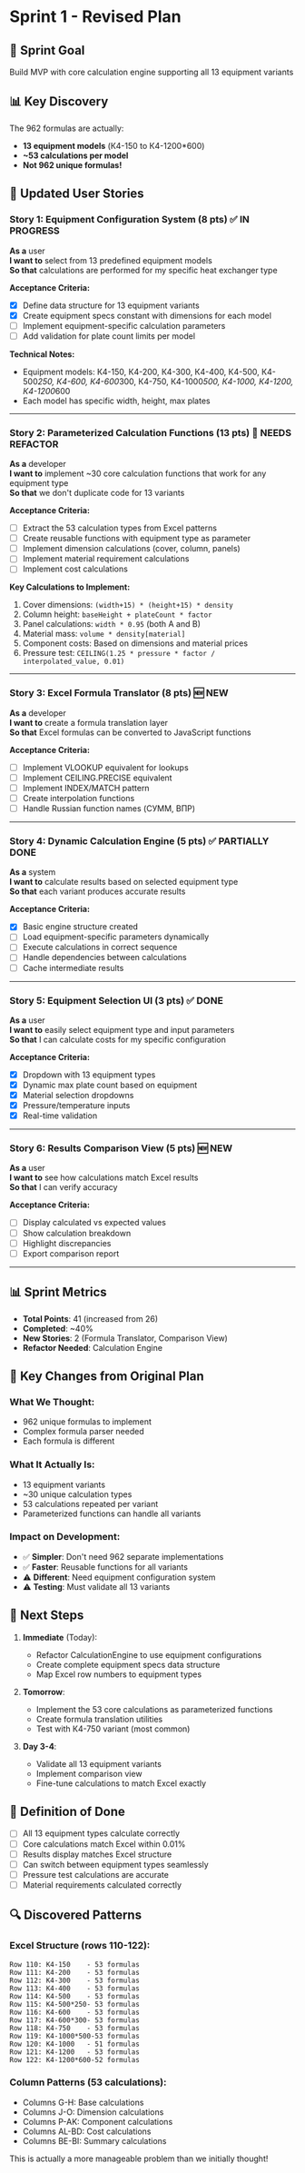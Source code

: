 # Sprint 1 - Revised Plan

## 🎯 Sprint Goal

Build MVP with core calculation engine supporting all 13 equipment variants

## 📊 Key Discovery

The 962 formulas are actually:

- **13 equipment models** (К4-150 to К4-1200\*600)
- **~53 calculations per model**
- **Not 962 unique formulas!**

## 📝 Updated User Stories

### Story 1: Equipment Configuration System (8 pts) ✅ IN PROGRESS

**As a** user  
**I want to** select from 13 predefined equipment models  
**So that** calculations are performed for my specific heat exchanger type

**Acceptance Criteria:**

- [x] Define data structure for 13 equipment variants
- [x] Create equipment specs constant with dimensions for each model
- [ ] Implement equipment-specific calculation parameters
- [ ] Add validation for plate count limits per model

**Technical Notes:**

- Equipment models: К4-150, К4-200, К4-300, К4-400, К4-500, К4-500*250, К4-600, К4-600*300, К4-750, К4-1000*500, К4-1000, К4-1200, К4-1200*600
- Each model has specific width, height, max plates

---

### Story 2: Parameterized Calculation Functions (13 pts) 🔄 NEEDS REFACTOR

**As a** developer  
**I want to** implement ~30 core calculation functions that work for any equipment type  
**So that** we don't duplicate code for 13 variants

**Acceptance Criteria:**

- [ ] Extract the 53 calculation types from Excel patterns
- [ ] Create reusable functions with equipment type as parameter
- [ ] Implement dimension calculations (cover, column, panels)
- [ ] Implement material requirement calculations
- [ ] Implement cost calculations

**Key Calculations to Implement:**

1. Cover dimensions: `(width+15) * (height+15) * density`
2. Column height: `baseHeight + plateCount * factor`
3. Panel calculations: `width * 0.95` (both A and B)
4. Material mass: `volume * density[material]`
5. Component costs: Based on dimensions and material prices
6. Pressure test: `CEILING(1.25 * pressure * factor / interpolated_value, 0.01)`

---

### Story 3: Excel Formula Translator (8 pts) 🆕 NEW

**As a** developer  
**I want to** create a formula translation layer  
**So that** Excel formulas can be converted to JavaScript functions

**Acceptance Criteria:**

- [ ] Implement VLOOKUP equivalent for lookups
- [ ] Implement CEILING.PRECISE equivalent
- [ ] Implement INDEX/MATCH pattern
- [ ] Create interpolation functions
- [ ] Handle Russian function names (СУММ, ВПР)

---

### Story 4: Dynamic Calculation Engine (5 pts) ✅ PARTIALLY DONE

**As a** system  
**I want to** calculate results based on selected equipment type  
**So that** each variant produces accurate results

**Acceptance Criteria:**

- [x] Basic engine structure created
- [ ] Load equipment-specific parameters dynamically
- [ ] Execute calculations in correct sequence
- [ ] Handle dependencies between calculations
- [ ] Cache intermediate results

---

### Story 5: Equipment Selection UI (3 pts) ✅ DONE

**As a** user  
**I want to** easily select equipment type and input parameters  
**So that** I can calculate costs for my specific configuration

**Acceptance Criteria:**

- [x] Dropdown with 13 equipment types
- [x] Dynamic max plate count based on equipment
- [x] Material selection dropdowns
- [x] Pressure/temperature inputs
- [x] Real-time validation

---

### Story 6: Results Comparison View (5 pts) 🆕 NEW

**As a** user  
**I want to** see how calculations match Excel results  
**So that** I can verify accuracy

**Acceptance Criteria:**

- [ ] Display calculated vs expected values
- [ ] Show calculation breakdown
- [ ] Highlight discrepancies
- [ ] Export comparison report

---

## 📊 Sprint Metrics

- **Total Points**: 41 (increased from 26)
- **Completed**: ~40%
- **New Stories**: 2 (Formula Translator, Comparison View)
- **Refactor Needed**: Calculation Engine

## 🚨 Key Changes from Original Plan

### What We Thought:

- 962 unique formulas to implement
- Complex formula parser needed
- Each formula is different

### What It Actually Is:

- 13 equipment variants
- ~30 unique calculation types
- 53 calculations repeated per variant
- Parameterized functions can handle all variants

### Impact on Development:

- ✅ **Simpler**: Don't need 962 separate implementations
- ✅ **Faster**: Reusable functions for all variants
- ⚠️ **Different**: Need equipment configuration system
- ⚠️ **Testing**: Must validate all 13 variants

## 🎯 Next Steps

1. **Immediate** (Today):
   - Refactor CalculationEngine to use equipment configurations
   - Create complete equipment specs data structure
   - Map Excel row numbers to equipment types

2. **Tomorrow**:
   - Implement the 53 core calculations as parameterized functions
   - Create formula translation utilities
   - Test with К4-750 variant (most common)

3. **Day 3-4**:
   - Validate all 13 equipment variants
   - Implement comparison view
   - Fine-tune calculations to match Excel exactly

## 📝 Definition of Done

- [ ] All 13 equipment types calculate correctly
- [ ] Core calculations match Excel within 0.01%
- [ ] Results display matches Excel structure
- [ ] Can switch between equipment types seamlessly
- [ ] Pressure test calculations are accurate
- [ ] Material requirements calculated correctly

## 🔍 Discovered Patterns

### Excel Structure (rows 110-122):

```
Row 110: К4-150    - 53 formulas
Row 111: К4-200    - 53 formulas
Row 112: К4-300    - 53 formulas
Row 113: К4-400    - 53 formulas
Row 114: К4-500    - 53 formulas
Row 115: К4-500*250- 53 formulas
Row 116: К4-600    - 53 formulas
Row 117: К4-600*300- 53 formulas
Row 118: К4-750    - 53 formulas
Row 119: К4-1000*500-53 formulas
Row 120: К4-1000   - 51 formulas
Row 121: К4-1200   - 53 formulas
Row 122: К4-1200*600-52 formulas
```

### Column Patterns (53 calculations):

- Columns G-H: Base calculations
- Columns J-O: Dimension calculations
- Columns P-AK: Component calculations
- Columns AL-BD: Cost calculations
- Columns BE-BI: Summary calculations

This is actually a more manageable problem than we initially thought!
